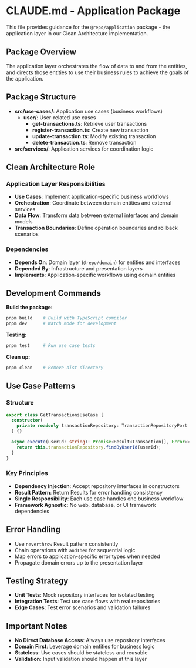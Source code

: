 # CLAUDE.md - Application Package

This file provides guidance for the `@repo/application` package - the application layer in our Clean Architecture implementation.

## Package Overview

The application layer orchestrates the flow of data to and from the entities, and directs those entities to use their business rules to achieve the goals of the application.

## Package Structure

- **src/use-cases/**: Application use cases (business workflows)
  - **user/**: User-related use cases
    - **get-transactions.ts**: Retrieve user transactions
    - **register-transaction.ts**: Create new transaction
    - **update-transaction.ts**: Modify existing transaction
    - **delete-transaction.ts**: Remove transaction
- **src/services/**: Application services for coordination logic

## Clean Architecture Role

### Application Layer Responsibilities
- **Use Cases**: Implement application-specific business workflows
- **Orchestration**: Coordinate between domain entities and external services
- **Data Flow**: Transform data between external interfaces and domain models
- **Transaction Boundaries**: Define operation boundaries and rollback scenarios

### Dependencies
- **Depends On**: Domain layer (`@repo/domain`) for entities and interfaces
- **Depended By**: Infrastructure and presentation layers
- **Implements**: Application-specific workflows using domain entities

## Development Commands

**Build the package:**
```bash
pnpm build    # Build with TypeScript compiler
pnpm dev      # Watch mode for development
```

**Testing:**
```bash
pnpm test     # Run use case tests
```

**Clean up:**
```bash
pnpm clean    # Remove dist directory
```

## Use Case Patterns

### Structure
```typescript
export class GetTransactionsUseCase {
  constructor(
    private readonly transactionRepository: TransactionRepositoryPort
  ) {}

  async execute(userId: string): Promise<Result<Transaction[], Error>> {
    return this.transactionRepository.findByUserId(userId);
  }
}
```

### Key Principles
- **Dependency Injection**: Accept repository interfaces in constructors
- **Result Pattern**: Return Results for error handling consistency
- **Single Responsibility**: Each use case handles one business workflow
- **Framework Agnostic**: No web, database, or UI framework dependencies

## Error Handling

- Use `neverthrow` Result pattern consistently
- Chain operations with `andThen` for sequential logic
- Map errors to application-specific error types when needed
- Propagate domain errors up to the presentation layer

## Testing Strategy

- **Unit Tests**: Mock repository interfaces for isolated testing
- **Integration Tests**: Test use case flows with real repositories
- **Edge Cases**: Test error scenarios and validation failures

## Important Notes

- **No Direct Database Access**: Always use repository interfaces
- **Domain First**: Leverage domain entities for business logic
- **Stateless**: Use cases should be stateless and reusable
- **Validation**: Input validation should happen at this layer
